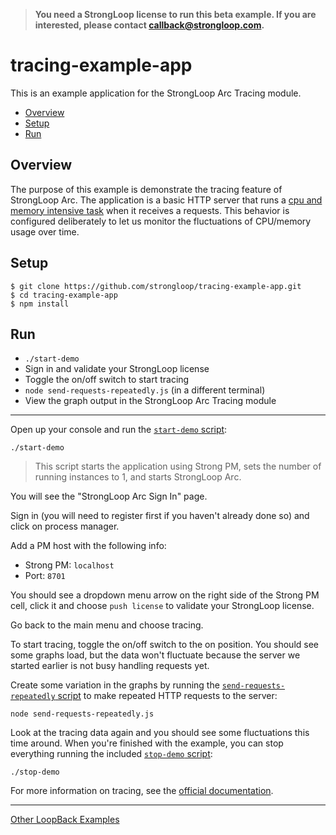 >**You need a StrongLoop license to run this beta example. If you are
interested, please contact callback@strongloop.com.**

# tracing-example-app

This is an example application for the StrongLoop Arc Tracing module.

- [Overview](#overview)
- [Setup](#setup)
- [Run](#run)

## Overview

The purpose of this example is demonstrate the tracing feature of StrongLoop
Arc. The application is a basic HTTP server that runs a [cpu and memory
intensive task](index.js#L10-L17) when it receives a requests. This behavior is
configured deliberately to let us monitor the fluctuations of CPU/memory usage
over time.

## Setup

```
$ git clone https://github.com/strongloop/tracing-example-app.git
$ cd tracing-example-app
$ npm install
```

## Run

- `./start-demo`
- Sign in and validate your StrongLoop license
- Toggle the on/off switch to start tracing
- `node send-requests-repeatedly.js` (in a different terminal)
- View the graph output in the StrongLoop Arc Tracing module

---

Open up your console and run the [`start-demo` script](start-demo):

```
./start-demo
```

> This script starts the application using Strong PM, sets the number of running
instances to 1, and starts StrongLoop Arc.

You will see the "StrongLoop Arc Sign In" page.

Sign in (you will need to register first if you haven't already done so) and
click on process manager.

Add a PM host with the following info:

- Strong PM: `localhost`
- Port: `8701`

You should see a dropdown menu arrow on the right side of the Strong PM cell,
click it and choose `push license` to validate your StrongLoop license.

Go back to the main menu and choose tracing.

To start tracing, toggle the on/off switch to the on position. You should see
some graphs load, but the data won't fluctuate because the server we started
earlier is not busy handling requests yet.

Create some variation in the graphs by running the [`send-requests-repeatedly`
script](send-requests-repeatedly.js) to make repeated HTTP requests to the server:

```
node send-requests-repeatedly.js
```

Look at the tracing data again and you should see some fluctuations this time
around. When you're finished with the example, you can stop everything running
the included [`stop-demo` script](stop-demo):

```
./stop-demo
```

For more information on tracing, see the [official documentation](http://docs.strongloop.com/display/SLC/Tracing).

---

[Other LoopBack Examples](https://github.com/strongloop/loopback-example)
